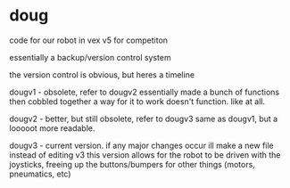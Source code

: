 # doug
code for our robot in vex v5 for competiton

essentially a backup/version control system

the version control is obvious, but heres a timeline

dougv1 - obsolete, refer to dougv2
         essentially made a bunch of functions then cobbled together a way for it to work
         doesn't function. like at all.

dougv2 - better, but still obsolete, refer to dougv3
         same as dougv1, but a looooot more readable.

dougv3 - current version.  if any major changes occur ill make a new file instead of editing v3
         this version allows for the robot to be driven with the joysticks, freeing up the buttons/bumpers for other things 
         (motors, pneumatics, etc)
